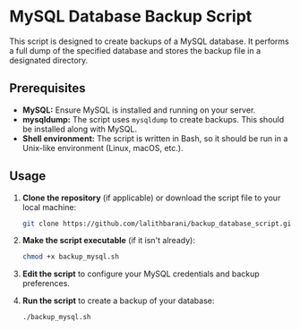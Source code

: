 # MySQL Database Backup Script

This script is designed to create backups of a MySQL database. It performs a full dump of the specified database and stores the backup file in a designated directory.

## Prerequisites
- **MySQL:** Ensure MySQL is installed and running on your server.
- **mysqldump:** The script uses `mysqldump` to create backups. This should be installed along with MySQL.
- **Shell environment:** The script is written in Bash, so it should be run in a Unix-like environment (Linux, macOS, etc.).

## Usage

1. **Clone the repository** (if applicable) or download the script file to your local machine:
    ```sh
    git clone https://github.com/lalithbarani/backup_database_script.git
    ```

2. **Make the script executable** (if it isn't already):
    ```sh
    chmod +x backup_mysql.sh
    ```

3. **Edit the script** to configure your MySQL credentials and backup preferences.

4. **Run the script** to create a backup of your database:
    ```sh
    ./backup_mysql.sh
    ```
